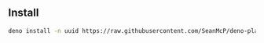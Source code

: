 ## Install

```sh
deno install -n uuid https://raw.githubusercontent.com/SeanMcP/deno-playground/master/uuid-cli/index.ts
```